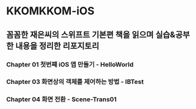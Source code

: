 # KKOMKKOM-iOS
꼼꼼한 재은씨의 스위프트 기본편 책을 읽으며 실습&amp;공부한 내용을 정리한 리포지토리
---

### Chapter 01 첫번쨰 iOS 앱 만들기 - **HelloWorld**
### Chapter 03 화면상의 객체를 제어하는 방법 - **IBTest**
### Chapter 04 화면 전환 - **Scene-Trans01**
